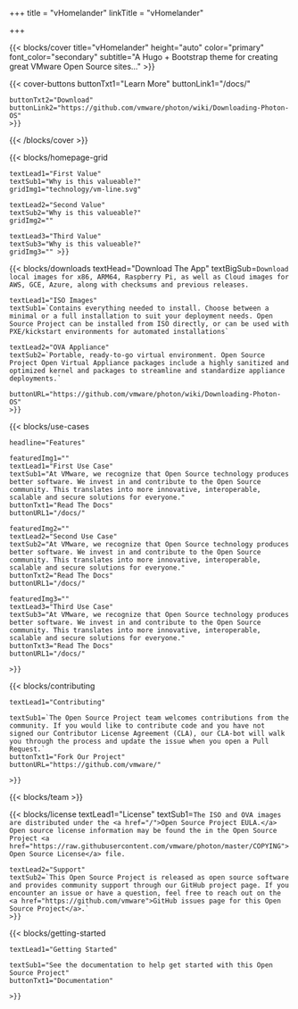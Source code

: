 +++
title = "vHomelander"
linkTitle = "vHomelander"

+++
<!-- blocks/cover content start -->
{{< blocks/cover 
	title="vHomelander" 
	height="auto" 
	color="primary" 
	font_color="secondary" 
	subtitle="A Hugo + Bootstrap theme for creating great VMware Open Source sites..." 
	>}}

{{< cover-buttons 
	buttonTxt1="Learn More"
	buttonLink1="/docs/"

	buttonTxt2="Download"
	buttonLink2="https://github.com/vmware/photon/wiki/Downloading-Photon-OS"
	>}}

{{< /blocks/cover >}}
<!-- blocks/cover content end -->

<!-- blocks/homepage-grid start -->
{{< blocks/homepage-grid 

	textLead1="First Value"
	textSub1="Why is this valueable?"
	gridImg1="technology/vm-line.svg"

	textLead2="Second Value" 
	textSub2="Why is this valueable?"
	gridImg2=""

	textLead3="Third Value"
	textSub3="Why is this valueable?"
	gridImg3="" >}}

<!-- blocks/homepage-grid End -->

<!-- blocks/downloads start -->
{{< blocks/downloads 
	textHead="Download The App"
	textBigSub=`Download local images for x86, ARM64, Raspberry Pi, as well as Cloud images for AWS, GCE, Azure, along with checksums and previous releases. `
	
	textLead1="ISO Images"
	textSub1=`Contains everything needed to install. Choose between a minimal or a full installation to suit your deployment needs. Open Source Project can be installed from ISO directly, or can be used with PXE/kickstart environments for automated installations`

	textLead2="OVA Appliance"
	textSub2=`Portable, ready-to-go virtual environment. Open Source Project Open Virtual Appliance packages include a highly sanitized and optimized kernel and packages to streamline and standardize appliance deployments.`

	buttonURL="https://github.com/vmware/photon/wiki/Downloading-Photon-OS" 
	>}}
<!-- blocks/downloads end -->

<!-- blocks/use-cases begin -->
{{< blocks/use-cases 

	headline="Features"
	
	featuredImg1=""
	textLead1="First Use Case"
	textSub1="At VMware, we recognize that Open Source technology produces better software. We invest in and contribute to the Open Source community. This translates into more innovative, interoperable, scalable and secure solutions for everyone."
	buttonTxt1="Read The Docs"
	buttonURL1="/docs/"

	featuredImg2=""
	textLead2="Second Use Case" 
	textSub2="At VMware, we recognize that Open Source technology produces better software. We invest in and contribute to the Open Source community. This translates into more innovative, interoperable, scalable and secure solutions for everyone."
	buttonTxt2="Read The Docs"
	buttonURL1="/docs/"

	featuredImg3=""
	textLead3="Third Use Case"
	textSub3="At VMware, we recognize that Open Source technology produces better software. We invest in and contribute to the Open Source community. This translates into more innovative, interoperable, scalable and secure solutions for everyone."
	buttonTxt3="Read The Docs"
	buttonURL1="/docs/"
	
	>}}
<!-- blocks/use-cases end -->

<!-- blocks/getting-started begin -->
{{< blocks/contributing
	
	textLead1="Contributing"
	
	textSub1=`The Open Source Project team welcomes contributions from the community. If you would like to contribute code and you have not signed our Contributor License Agreement (CLA), our CLA-bot will walk you through the process and update the issue when you open a Pull Request.`
	buttonTxt1="Fork Our Project"
	buttonURL="https://github.com/vmware/"

	>}}
<!-- blocks/getting-started end -->

<!-- blocks/team begin -->
{{< blocks/team  >}}
<!-- blocks/team end -->

<!-- blocks/license start -->
{{< blocks/license 
	textLead1="License"
	textSub1=`The ISO and OVA images are distributed under the <a href="/">Open Source Project EULA.</a> Open source license information may be found the in the Open Source Project <a href="https://raw.githubusercontent.com/vmware/photon/master/COPYING">Open Source License</a> file.`


	textLead2="Support" 
	textSub2=`This Open Source Project is released as open source software and provides community support through our GitHub project page. If you encounter an issue or have a question, feel free to reach out on the  <a href="https://github.com/vmware">GitHub issues page for this Open Source Project</a>.`
	>}}
<!-- blocks/license end -->

<!-- blocks/getting-started begin -->
{{< blocks/getting-started 
	
	textLead1="Getting Started"
	
	textSub1="See the documentation to help get started with this Open Source Project"
	buttonTxt1="Documentation"

	>}}
<!-- blocks/getting-started end -->